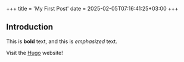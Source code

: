+++
title = 'My First Post'
date = 2025-02-05T07:16:41:25+03:00
+++
## Introduction

This is **bold** text, and this is *emphasized* text.

Visit the [Hugo](https://gohugo.io) website!